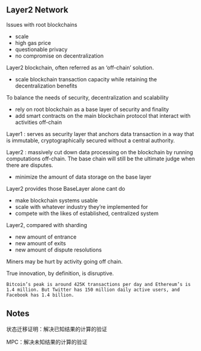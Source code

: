 
## Layer2 Network


Issues with root blockchains
* scale
* high gas price
* questionable privacy
* no compromise on decentralization

Layer2 blockchain, often referred as an ‘off-chain’ solution.
* scale blockchain transaction capacity while retaining the decentralization benefits

To balance the needs of security, decentralization and scalability
* rely on root blockchain as a base layer of security and finality
* add smart contracts on the main blockchain protocol that interact with activities off-chain

Layer1 : serves as security layer that anchors data transaction in a way that is immutable, cryptographically secured without a central authority.

Layer2 : massively cut down data processing on the blockchain by running computations off-chain.  The base chain will still be the ultimate judge when there are disputes.
* minimize the amount of data storage on the base layer

Layer2 provides those BaseLayer alone cant do
* make blockchain systems usable
* scale with whatever industry they’re implemented for
* compete with the likes of established, centralized system

Layer2, compared with sharding
* new amount of entrance
* new amount of exits 
* new amount of dispute resolutions

Miners may be hurt by activity going off chain.

True innovation, by definition, is disruptive.


```
Bitcoin’s peak is around 425K transactions per day and Ethereum’s is 1.4 million. But Twitter has 150 million daily active users, and Facebook has 1.4 billion. 
```

## Notes

状态迁移证明：解决已知结果的计算的验证

MPC：解决未知结果的计算的验证



